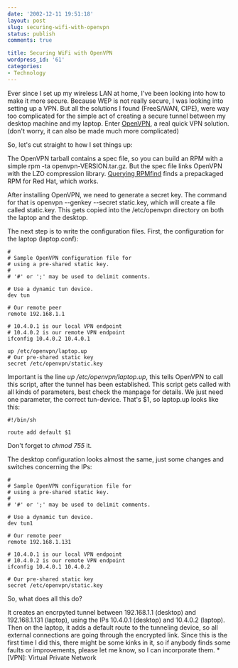 ```yaml
---
date: '2002-12-11 19:51:18'
layout: post
slug: securing-wifi-with-openvpn
status: publish
comments: true

title: Securing WiFi with OpenVPN
wordpress_id: '61'
categories:
- Technology
---
```


Ever since I set up my wireless LAN at home, I've been looking into how to make it more secure. Because WEP is not really secure, I was looking into setting up a VPN. But all the solutions I found (FreeS/WAN, CIPE), were way too complicated for the simple act of creating a secure tunnel between my desktop machine and my laptop.
Enter [OpenVPN](http://openvpn.sf.net),  a real quick VPN solution. (don't worry, it can also be made much more complicated)

So, let's cut straight to how I set things up:

The OpenVPN tarball contains a spec file, so you can build an RPM with a simple rpm -ta openvpn-VERSION.tar.gz. But the spec file links OpenVPN with the LZO compression library. [Querying RPMfind](http://rpmfind.net/linux/rpm2html/search.php?query=lzo) finds a prepackaged RPM for Red Hat, which works.

After installing OpenVPN, we need to generate a secret key. The command for that is openvpn --genkey --secret static.key, which will create a file called static.key. This gets copied into the /etc/openvpn directory on both the laptop and the desktop.

The next step is to write the configuration files. First, the configuration for the laptop (laptop.conf):

    
    
    #
    # Sample OpenVPN configuration file for
    # using a pre-shared static key.
    #
    # '#' or ';' may be used to delimit comments.
    
    # Use a dynamic tun device.
    dev tun
    
    # Our remote peer
    remote 192.168.1.1
    
    # 10.4.0.1 is our local VPN endpoint
    # 10.4.0.2 is our remote VPN endpoint
    ifconfig 10.4.0.2 10.4.0.1
    
    up /etc/openvpn/laptop.up
    # Our pre-shared static key
    secret /etc/openvpn/static.key
    
    



Important is the line _up /etc/openvpn/laptop.up_, this tells OpenVPN to call this script, after the tunnel has been established. This script gets called with all kinds of parameters, best check the manpage for details.
We just need one parameter, the correct tun-device. That's $1, so laptop.up looks like this:

    
    
    #!/bin/sh
    
    route add default $1
    
    


Don't forget to _chmod 755_ it.

The desktop configuration looks almost the same, just some changes and switches concerning the IPs:

    
    
    #
    # Sample OpenVPN configuration file for
    # using a pre-shared static key.
    #
    # '#' or ';' may be used to delimit comments.
    
    # Use a dynamic tun device.
    dev tun1
    
    # Our remote peer
    remote 192.168.1.131
    
    # 10.4.0.1 is our local VPN endpoint
    # 10.4.0.2 is our remote VPN endpoint
    ifconfig 10.4.0.1 10.4.0.2
    
    # Our pre-shared static key
    secret /etc/openvpn/static.key
    
    



So, what does all this do?

It creates an encrpyted tunnel between 192.168.1.1 (desktop) and 192.168.1.131 (laptop), using the IPs 10.4.0.1 (desktop) and 10.4.0.2 (laptop). Then on the laptop, it adds a default route to the tunneling device, so all external connections are going through the encrypted link.
Since this is the first time I did this, there might be some kinks in it, so if anybody finds some faults or improvements, please let me know, so I can incorporate them.
  *[VPN]: Virtual Private Network
